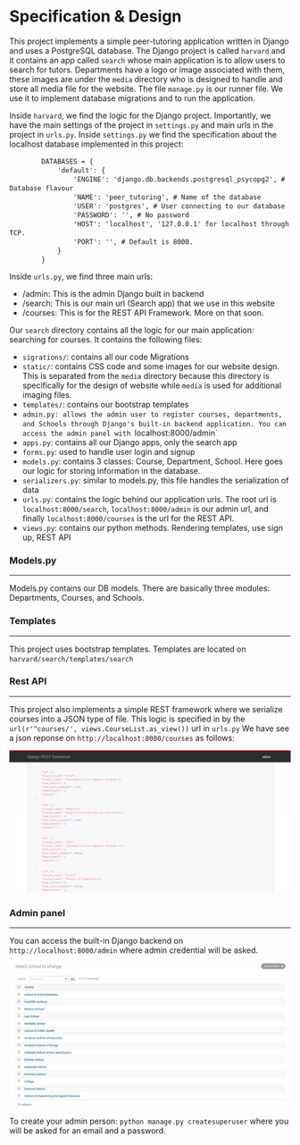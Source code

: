# Specification & Design


This project implements a simple peer-tutoring application written in Django and
uses a PostgreSQL database. The Django project is called `harvard` and it contains
an app called `search` whose main application is to allow users to search for
tutors. Departments have a logo or image associated with them, these images are
under the `media` directory who is designed to handle and store all media file
for the website. The file `manage.py` is our runner file. We use it to implement
database migrations and to run the application.

Inside `harvard`, we find the logic for the Django project. Importantly, we
have the main settings of the project in `settings.py` and main urls in the project
in `urls.py`. Inside `settings.py` we find the specification about the localhost
database implemented in this project:

			DATABASES = {
			    'default': {
			        'ENGINE': 'django.db.backends.postgresql_psycopg2', # Database flavour
			        'NAME': 'peer_tutoring', # Name of the database
			        'USER': 'postgres', # User connecting to our database
			        'PASSWORD': '', # No password
			        'HOST': 'localhost', '127.0.0.1' for localhost through TCP.
			        'PORT': '', # Default is 8000.
			    }
			}

Inside `urls.py`, we find three main urls:

* /admin: This is the admin Django built in backend
* /search: This is our main url (Search app) that we use in this website
* /courses: This is for the REST API Framework. More on that soon.

Our `search` directory contains all the logic for our main application: searching
for courses. It contains the following files:

* `sigrations/`: contains all our code Migrations
* `static/`: contains CSS code and some images for our website design. This is
separated from the `media` directory because this directory is specifically
for the design of website while `media` is used for additional imaging files.
* `templates/`: contains our bootstrap templates
* `admin.py: allows the admin user to register courses, departments, and Schools
through Django's built-in backend application. You can access the admin panel with
`localhost:8000/admin`
* `apps.py`: contains all our Django apps, only the search app
* `forms.py`: used to handle user login and signup
* `models.py`: contains 3 classes: Course, Department, School. Here goes our logic
for storing information in the database.
* `serializers.py`: similar to models.py, this file handles the serialization of data
* `urls.py`: contains the logic behind our application urls. The root url is
`localhost:8000/search`, `localhost:8000/admin` is our admin url, and finally
`localhost:8000/courses` is the url for the REST API.
* `views.py`: contains our python methods. Rendering templates, use sign up, REST API

### Models.py
---

Models.py contains our DB models. There are basically three modules: Departments, Courses, and Schools.

### Templates
---

This project uses bootstrap templates. Templates are located on `harvard/search/templates/search`


### Rest API
---

This project also implements a simple REST framework where we serialize courses into a JSON type of file.
This logic is specified in by the `url(r'^courses/', views.CourseList.as_view())` url in `urls.py`
We have see a json reponse on `http://localhost:8000/courses` as follows:

![JSON](hpt_3.png)

### Admin panel
---

You can access the built-in Django backend on `http://localhost:8000/admin` where
admin credential will be asked.

![JSON](hpt_4.png)


To create your admin person: `python manage.py createsuperuser` where you will
be asked for an email and a password.
